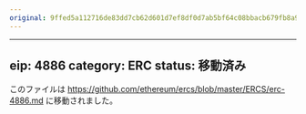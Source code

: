```yaml
---
original: 9ffed5a112716de83dd7cb62d601d7ef8df0d7ab5bf64c08bbacb679fb8a978d
---
```


---
eip: 4886
category: ERC
status: 移動済み
---

このファイルは https://github.com/ethereum/ercs/blob/master/ERCS/erc-4886.md に移動されました。